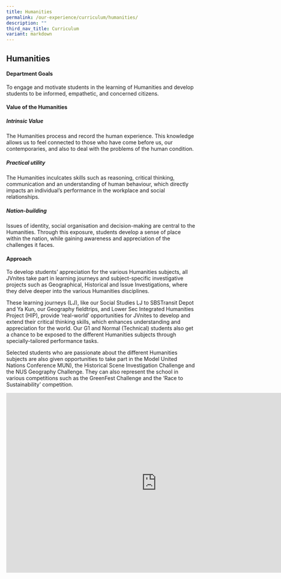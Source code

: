 ```yaml
---
title: Humanities
permalink: /our-experience/curriculum/humanities/
description: ""
third_nav_title: Curriculum
variant: markdown
---
```

## Humanities

#### Department Goals

To engage and motivate students in the learning of Humanities and develop students to be informed, empathetic, and concerned citizens.

#### Value of the Humanities

##### Intrinsic Value
The Humanities process and record the human experience. This knowledge allows us to feel connected to those who have come before us, our contemporaries, and also to deal with the problems of the human condition.
  
##### Practical utility
The Humanities inculcates skills such as reasoning, critical thinking, communication and an understanding of human behaviour, which directly impacts an individual’s performance in the workplace and social relationships. 
  
##### Nation-building
Issues of identity, social organisation and decision-making are central to the Humanities. Through this exposure, students develop a sense of place within the nation, while gaining awareness and appreciation of the challenges it faces.

#### Approach
To develop students’ appreciation for the various Humanities subjects, all JVnites take part in learning journeys and subject-specific investigative projects such as Geographical, Historical and Issue Investigations, where they delve deeper into the various Humanities disciplines.

These learning journeys (LJ), like our Social Studies LJ to SBSTransit Depot and Ya Kun, our Geography fieldtrips, and Lower Sec Integrated Humanities Project (HIP), provide ‘real-world’ opportunities for JVnites to develop and extend their critical thinking skills, which enhances understanding and appreciation for the world. Our G1 and Normal (Technical) students also get a chance to be exposed to the different Humanities subjects through specially-tailored performance tasks.

Selected students who are passionate about the different Humanities subjects are also given opportunities to take part in the Model United Nations Conference MUN), the Historical Scene Investigation Challenge and the NUS Geography Challenge. They can also represent the school in various competitions such as the GreenFest Challenge and the ‘Race to Sustainability’ competition.
<iframe src="https://docs.google.com/presentation/d/e/2PACX-1vQPzg8Fy8jqkIx5IuppeuX_Ek8st34d1JQQ-Kcdh03U58O7f-w4c6Uam3EKXQwyjmVCSzC8dFmU8psT/embed?start=true&amp;loop=true&amp;delayms=5000" frameborder="0" width="800" height="479" allowfullscreen="true"></iframe>